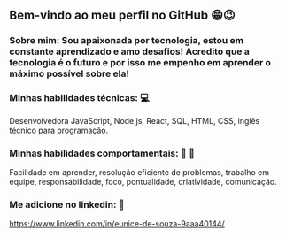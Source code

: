 ## Bem-vindo ao meu perfil no GitHub 😁😉


### Sobre mim: Sou apaixonada por tecnologia, estou em constante aprendizado e amo desafios! Acredito que a tecnologia é o futuro e por isso me empenho em aprender o máximo possível sobre ela!

### Minhas habilidades técnicas: 💻 
 Desenvolvedora JavaScript, Node.js, React, SQL, HTML, CSS, inglês técnico para programação.

### Minhas habilidades comportamentais: 💪 👊
Facilidade em aprender, resolução eficiente de problemas, trabalho em equipe, responsabilidade, foco, pontualidade, criatividade, comunicação.

### Me adicione no linkedin: 🙋 
https://www.linkedin.com/in/eunice-de-souza-9aaa40144/

